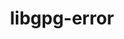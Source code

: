 ---
title: "libgpg-error"
layout: cache
categories: [package, v0.18.0]
meta: {"versions": ["1.43"], "compilers": ["gcc@=7.5.0"], "oss": ["ubuntu18.04"], "platforms": ["linux"], "targets": ["x86_64"], "stacks": ["e4s", "radiuss", "root", "tutorial"], "num_specs": 1, "num_specs_by_stack": {"root": 1, "radiuss": 1, "e4s": 1, "tutorial": 1}}
spec_details: [{"hash": "3zqjdtuk75soqxfsfsd7d3m6orm6vbdq", "compiler": "gcc@=7.5.0", "versions": ["1.43"], "os": "ubuntu18.04", "platform": "linux", "target": "x86_64", "variants": [], "stacks": ["root", "radiuss", "e4s", "tutorial"], "size": "-", "tarball": "https://binaries.spack.io/releases/v0.18.0/build_cache/linux-ubuntu18.04-x86_64/gcc-7.5.0/libgpg-error-1.43/linux-ubuntu18.04-x86_64-gcc-7.5.0-libgpg-error-1.43-3zqjdtuk75soqxfsfsd7d3m6orm6vbdq.spack"}]
---
